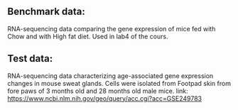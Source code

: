 ## Benchmark data: 
RNA-sequencing data comparing the gene expression of mice fed with Chow and with High fat diet. Used in lab4 of the cours.

## Test data:
RNA-sequencing data characterizing age-associated gene expression changes in mouse sweat glands. Cells were isolated from Footpad skin from fore paws of 3 months old and 28 months old male mice. link: https://www.ncbi.nlm.nih.gov/geo/query/acc.cgi?acc=GSE249783
